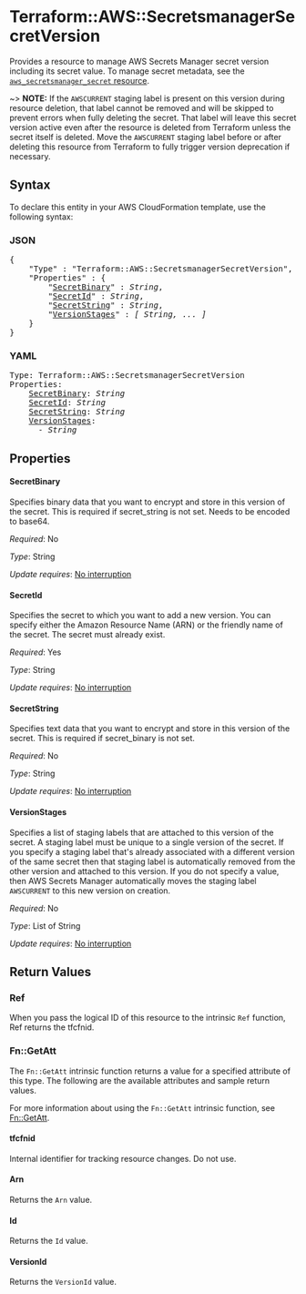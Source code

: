 # Terraform::AWS::SecretsmanagerSecretVersion

Provides a resource to manage AWS Secrets Manager secret version including its secret value. To manage secret metadata, see the [`aws_secretsmanager_secret` resource](/docs/providers/aws/r/secretsmanager_secret.html).

~> **NOTE:** If the `AWSCURRENT` staging label is present on this version during resource deletion, that label cannot be removed and will be skipped to prevent errors when fully deleting the secret. That label will leave this secret version active even after the resource is deleted from Terraform unless the secret itself is deleted. Move the `AWSCURRENT` staging label before or after deleting this resource from Terraform to fully trigger version deprecation if necessary.

## Syntax

To declare this entity in your AWS CloudFormation template, use the following syntax:

### JSON

<pre>
{
    "Type" : "Terraform::AWS::SecretsmanagerSecretVersion",
    "Properties" : {
        "<a href="#secretbinary" title="SecretBinary">SecretBinary</a>" : <i>String</i>,
        "<a href="#secretid" title="SecretId">SecretId</a>" : <i>String</i>,
        "<a href="#secretstring" title="SecretString">SecretString</a>" : <i>String</i>,
        "<a href="#versionstages" title="VersionStages">VersionStages</a>" : <i>[ String, ... ]</i>
    }
}
</pre>

### YAML

<pre>
Type: Terraform::AWS::SecretsmanagerSecretVersion
Properties:
    <a href="#secretbinary" title="SecretBinary">SecretBinary</a>: <i>String</i>
    <a href="#secretid" title="SecretId">SecretId</a>: <i>String</i>
    <a href="#secretstring" title="SecretString">SecretString</a>: <i>String</i>
    <a href="#versionstages" title="VersionStages">VersionStages</a>: <i>
      - String</i>
</pre>

## Properties

#### SecretBinary

Specifies binary data that you want to encrypt and store in this version of the secret. This is required if secret_string is not set. Needs to be encoded to base64.

_Required_: No

_Type_: String

_Update requires_: [No interruption](https://docs.aws.amazon.com/AWSCloudFormation/latest/UserGuide/using-cfn-updating-stacks-update-behaviors.html#update-no-interrupt)

#### SecretId

Specifies the secret to which you want to add a new version. You can specify either the Amazon Resource Name (ARN) or the friendly name of the secret. The secret must already exist.

_Required_: Yes

_Type_: String

_Update requires_: [No interruption](https://docs.aws.amazon.com/AWSCloudFormation/latest/UserGuide/using-cfn-updating-stacks-update-behaviors.html#update-no-interrupt)

#### SecretString

Specifies text data that you want to encrypt and store in this version of the secret. This is required if secret_binary is not set.

_Required_: No

_Type_: String

_Update requires_: [No interruption](https://docs.aws.amazon.com/AWSCloudFormation/latest/UserGuide/using-cfn-updating-stacks-update-behaviors.html#update-no-interrupt)

#### VersionStages

Specifies a list of staging labels that are attached to this version of the secret. A staging label must be unique to a single version of the secret. If you specify a staging label that's already associated with a different version of the same secret then that staging label is automatically removed from the other version and attached to this version. If you do not specify a value, then AWS Secrets Manager automatically moves the staging label `AWSCURRENT` to this new version on creation.

_Required_: No

_Type_: List of String

_Update requires_: [No interruption](https://docs.aws.amazon.com/AWSCloudFormation/latest/UserGuide/using-cfn-updating-stacks-update-behaviors.html#update-no-interrupt)

## Return Values

### Ref

When you pass the logical ID of this resource to the intrinsic `Ref` function, Ref returns the tfcfnid.

### Fn::GetAtt

The `Fn::GetAtt` intrinsic function returns a value for a specified attribute of this type. The following are the available attributes and sample return values.

For more information about using the `Fn::GetAtt` intrinsic function, see [Fn::GetAtt](https://docs.aws.amazon.com/AWSCloudFormation/latest/UserGuide/intrinsic-function-reference-getatt.html).

#### tfcfnid

Internal identifier for tracking resource changes. Do not use.

#### Arn

Returns the <code>Arn</code> value.

#### Id

Returns the <code>Id</code> value.

#### VersionId

Returns the <code>VersionId</code> value.

